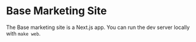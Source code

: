 # Base Marketing Site

The Base marketing site is a Next.js app. You can run the dev server locally with `make web`.
